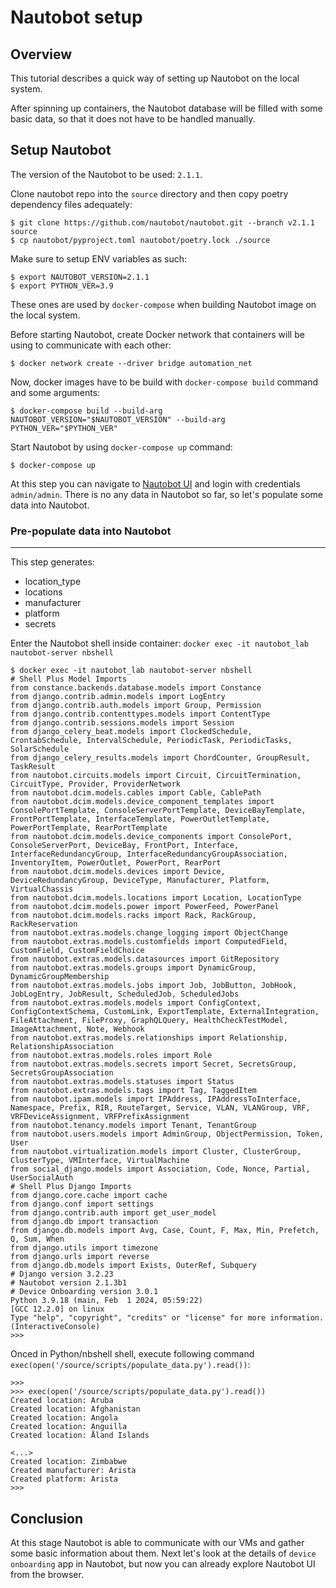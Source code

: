 # Nautobot setup

## Overview

This tutorial describes a quick way of setting up Nautobot on the local system.

After spinning up containers, the Nautobot database will be filled with some basic data, so that it does not have to be handled manually. 


## Setup Nautobot

The version of the Nautobot to be used: `2.1.1`.

Clone nautobot repo into the `source` directory and then copy poetry dependency files adequately:

```
$ git clone https://github.com/nautobot/nautobot.git --branch v2.1.1 source
$ cp nautobot/pyproject.toml nautobot/poetry.lock ./source
```

Make sure to setup ENV variables as such:
```
$ export NAUTOBOT_VERSION=2.1.1
$ export PYTHON_VER=3.9
```

These ones are used by `docker-compose` when building Nautobot image on the local system.

Before starting Nautobot, create Docker network that containers will be using to communicate with each other:
```
$ docker network create --driver bridge automation_net
```

Now, docker images have to be build with `docker-compose build` command and some arguments:

```
$ docker-compose build --build-arg NAUTOBOT_VERSION="$NAUTOBOT_VERSION" --build-arg PYTHON_VER="$PYTHON_VER"
```

Start Nautobot by using `docker-compose up` command:
```
$ docker-compose up
```

At this step you can navigate to [Nautobot UI](http://localhost:8080/) and login with credentials `admin/admin`. There is no any data in Nautobot so far, so let's populate some data into Nautobot.

### Pre-populate data into Nautobot
----------------------------------

This step generates:
- location_type
- locations
- manufacturer
- platform
- secrets

Enter the Nautobot shell inside container: `docker exec -it nautobot_lab nautobot-server nbshell`

```
$ docker exec -it nautobot_lab nautobot-server nbshell
# Shell Plus Model Imports
from constance.backends.database.models import Constance
from django.contrib.admin.models import LogEntry
from django.contrib.auth.models import Group, Permission
from django.contrib.contenttypes.models import ContentType
from django.contrib.sessions.models import Session
from django_celery_beat.models import ClockedSchedule, CrontabSchedule, IntervalSchedule, PeriodicTask, PeriodicTasks, SolarSchedule
from django_celery_results.models import ChordCounter, GroupResult, TaskResult
from nautobot.circuits.models import Circuit, CircuitTermination, CircuitType, Provider, ProviderNetwork
from nautobot.dcim.models.cables import Cable, CablePath
from nautobot.dcim.models.device_component_templates import ConsolePortTemplate, ConsoleServerPortTemplate, DeviceBayTemplate, FrontPortTemplate, InterfaceTemplate, PowerOutletTemplate, PowerPortTemplate, RearPortTemplate
from nautobot.dcim.models.device_components import ConsolePort, ConsoleServerPort, DeviceBay, FrontPort, Interface, InterfaceRedundancyGroup, InterfaceRedundancyGroupAssociation, InventoryItem, PowerOutlet, PowerPort, RearPort
from nautobot.dcim.models.devices import Device, DeviceRedundancyGroup, DeviceType, Manufacturer, Platform, VirtualChassis
from nautobot.dcim.models.locations import Location, LocationType
from nautobot.dcim.models.power import PowerFeed, PowerPanel
from nautobot.dcim.models.racks import Rack, RackGroup, RackReservation
from nautobot.extras.models.change_logging import ObjectChange
from nautobot.extras.models.customfields import ComputedField, CustomField, CustomFieldChoice
from nautobot.extras.models.datasources import GitRepository
from nautobot.extras.models.groups import DynamicGroup, DynamicGroupMembership
from nautobot.extras.models.jobs import Job, JobButton, JobHook, JobLogEntry, JobResult, ScheduledJob, ScheduledJobs
from nautobot.extras.models.models import ConfigContext, ConfigContextSchema, CustomLink, ExportTemplate, ExternalIntegration, FileAttachment, FileProxy, GraphQLQuery, HealthCheckTestModel, ImageAttachment, Note, Webhook
from nautobot.extras.models.relationships import Relationship, RelationshipAssociation
from nautobot.extras.models.roles import Role
from nautobot.extras.models.secrets import Secret, SecretsGroup, SecretsGroupAssociation
from nautobot.extras.models.statuses import Status
from nautobot.extras.models.tags import Tag, TaggedItem
from nautobot.ipam.models import IPAddress, IPAddressToInterface, Namespace, Prefix, RIR, RouteTarget, Service, VLAN, VLANGroup, VRF, VRFDeviceAssignment, VRFPrefixAssignment
from nautobot.tenancy.models import Tenant, TenantGroup
from nautobot.users.models import AdminGroup, ObjectPermission, Token, User
from nautobot.virtualization.models import Cluster, ClusterGroup, ClusterType, VMInterface, VirtualMachine
from social_django.models import Association, Code, Nonce, Partial, UserSocialAuth
# Shell Plus Django Imports
from django.core.cache import cache
from django.conf import settings
from django.contrib.auth import get_user_model
from django.db import transaction
from django.db.models import Avg, Case, Count, F, Max, Min, Prefetch, Q, Sum, When
from django.utils import timezone
from django.urls import reverse
from django.db.models import Exists, OuterRef, Subquery
# Django version 3.2.23
# Nautobot version 2.1.3b1
# Device Onboarding version 3.0.1
Python 3.9.18 (main, Feb  1 2024, 05:59:22) 
[GCC 12.2.0] on linux
Type "help", "copyright", "credits" or "license" for more information.
(InteractiveConsole)
>>> 

```

Onced in Python/nbshell shell, execute following command `exec(open('/source/scripts/populate_data.py').read())`:
```
>>> 
>>> exec(open('/source/scripts/populate_data.py').read())
Created location: Aruba
Created location: Afghanistan
Created location: Angola
Created location: Anguilla
Created location: Åland Islands

<...>
Created location: Zimbabwe
Created manufacturer: Arista
Created platform: Arista
>>>
```

## Conclusion

At this stage Nautobot is able to communicate with our VMs and gather some basic information about them. Next let's look at the details of `device onboarding` app in Nautobot, but now you can already explore Nautobot UI from the browser.
